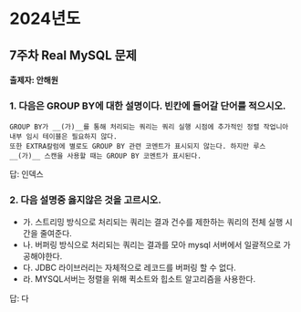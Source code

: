 # 2024년도
## 7주차 Real MySQL 문제
#### 출제자: 안해원

### 1. 다음은 GROUP BY에 대한 설명이다. 빈칸에 들어갈 단어를 적으시오.
```
GROUP BY가 __(가)__를 통해 처리되는 쿼리는 쿼리 실행 시점에 추가적인 정렬 작업니아 내부 임시 테이블은 필요하지 않다.
또한 EXTRA칼럼에 별로도 GROUP BY 관련 코멘트가 표시되지 않는다. 하지만 루스 __(가)__ 스캔을 사용할 때는 GROUP BY 코멘트가 표시된다.
```

답: 인덱스

### 2. 다음 설명중 옳지않은 것을 고르시오. 
- 가. 스트리밍 방식으로 처리되는 쿼리는 결과 건수를 제한하는 쿼리의 전체 실행 시간을 줄여준다.
- 나. 버퍼링 방식으로 처리되는 쿼리는 결과를 모아 mysql 서버에서 일괄적으로 가공해야한다. 
- 다. JDBC 라이브러리는 자체적으로 레코드를 버퍼링 할 수 없다.
- 라. MYSQL서버는 정렬을 위해 퀵소트와 힙소트 알고리즘을 사용한다.

답: 다

